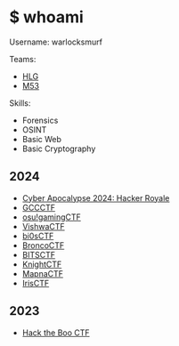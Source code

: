 
# $ whoami

Username: warlocksmurf

Teams: 
* [HLG](https://ctftime.org/team/276386)
* [M53](https://ctftime.org/team/211971)

Skills:
* Forensics
* OSINT
* Basic Web
* Basic Cryptography

## 2024
* [Cyber Apocalypse 2024: Hacker Royale](https://github.com/warlocksmurf/ctftime-writeups/blob/main/htbcyberCTF2024)
* [GCCCTF](https://github.com/warlocksmurf/ctftime-writeups/blob/main/GCCCTF24)
* [osu!gamingCTF](https://github.com/warlocksmurf/ctftime-writeups/blob/main/osu!gamingCTF24)
* [VishwaCTF](https://github.com/warlocksmurf/ctftime-writeups/blob/main/VishwaCTF24)
* [bi0sCTF](https://github.com/warlocksmurf/ctftime-writeups/blob/main/bi0sCTF24)
* [BroncoCTF](https://github.com/warlocksmurf/ctftime-writeups/blob/main/BroncoCTF24)
* [BITSCTF](https://github.com/warlocksmurf/ctftime-writeups/blob/main/BITSCTF24)
* [KnightCTF](https://github.com/warlocksmurf/ctftime-writeups/blob/main/KnightCTF24)
* [MapnaCTF](https://github.com/warlocksmurf/ctftime-writeups/blob/main/MapnaCTF24)
* [IrisCTF](https://github.com/warlocksmurf/ctftime-writeups/blob/main/IrisCTF24)

## 2023
* [Hack the Boo CTF](https://github.com/warlocksmurf/ctftime-writeups/blob/main/htbooCTF2023)
